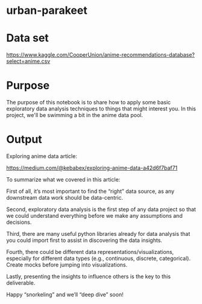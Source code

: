# urban-parakeet

# Data set
https://www.kaggle.com/CooperUnion/anime-recommendations-database?select=anime.csv

# Purpose
The purpose of this notebook is to share how to apply some basic exploratory data analysis techniques to things that might interest you. In this project, we'll be swimming a bit in the anime data pool.

# Output

Exploring anime data article:

https://medium.com/@kebabex/exploring-anime-data-a42d6f7baf71

To summarize what we covered in this article:

First of all, it’s most important to find the “right” data source, as any downstream data work should be data-centric.

Second, exploratory data analysis is the first step of any data project so that we could understand everything before we make any assumptions and decisions.

Third, there are many useful python libraries already for data analysis that you could import first to assist in discovering the data insights.

Fourth, there could be different data representations/visualizations, especially for different data types (e.g., continuous, discrete, categorical). Create mocks before jumping into visualizations.

Lastly, presenting the insights to influence others is the key to this deliverable.

Happy “snorkeling” and we’ll “deep dive” soon!

